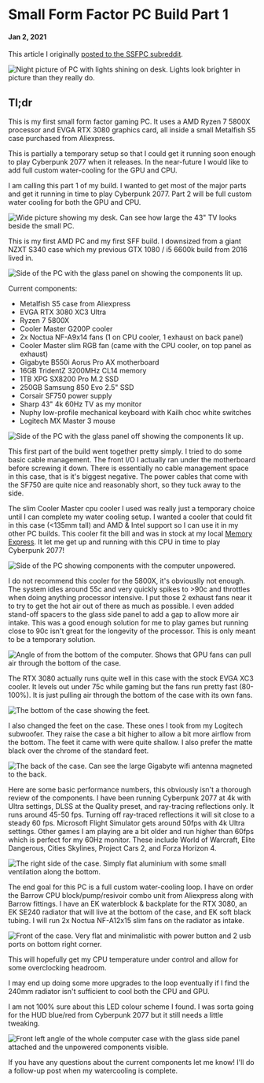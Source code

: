 # Small Form Factor PC Build Part 1
#### Jan 2, 2021
This article I originally [posted to the SSFPC subreddit](https://www.reddit.com/r/sffpc/comments/kpc0ul/part_1_of_my_first_sff_build_metalfish_s5_case/).

![Night picture of PC with lights shining on desk. Lights look brighter in picture than they really do.](./sff-pc-part-1-1.jpg)

## Tl;dr
This is my first small form factor gaming PC. It uses a AMD Ryzen 7 5800X processor and EVGA RTX 3080 graphics card, all inside a small Metalfish S5 case purchased from Aliexpress.

This is partially a temporary setup so that I could get it running soon enough to play Cyberpunk 2077 when it releases. In the near-future I would like to add full custom water-cooling for the GPU and CPU.

I am calling this part 1 of my build. I wanted to get most of the major parts and get it running in time to play Cyberpunk 2077. Part 2 will be full custom water cooling for both the GPU and CPU.

![Wide picture showing my desk. Can see how large the 43" TV looks beside the small PC.](./sff-pc-part-1-2.jpg)

This is my first AMD PC and my first SFF build. I downsized from a giant NZXT S340 case which my previous GTX 1080 / i5 6600k build from 2016 lived in.

![Side of the PC with the glass panel on showing the components lit up.](./sff-pc-part-1-4.jpg)

Current components:
* Metalfish S5 case from Aliexpress
* EVGA RTX 3080 XC3 Ultra
* Ryzen 7 5800X
* Cooler Master G200P cooler
* 2x Noctua NF-A9x14 fans (1 on CPU cooler, 1 exhaust on back panel)
* Cooler Master slim RGB fan (came with the CPU cooler, on top panel as exhaust)
* Gigabyte B550i Aorus Pro AX motherboard
* 16GB TridentZ 3200MHz CL14 memory
* 1TB XPG SX8200 Pro M.2 SSD
* 250GB Samsung 850 Evo 2.5" SSD
* Corsair SF750 power supply
* Sharp 43" 4k 60Hz TV as my monitor
* Nuphy low-profile mechanical keyboard with Kailh choc white switches
* Logitech MX Master 3 mouse

![Side of the PC with the glass panel off showing the components lit up.](./sff-pc-part-1-5.jpg)

This first part of the build went together pretty simply. I tried to do some basic cable management. The front I/O I actually ran under the motherboard before screwing it down. There is essentially no cable management space in this case, that is it's biggest negative. The power cables that come with the SF750 are quite nice and reasonably short, so they tuck away to the side.

The slim Cooler Master cpu cooler I used was really just a temporary choice until I can complete my water cooling setup. I wanted a cooler that could fit in this case (<135mm tall) and AMD & Intel support so I can use it in my other PC builds. This cooler fit the bill and was in stock at my local [Memory Express](https://www.memoryexpress.com/). It let me get up and running with this CPU in time to play Cyberpunk 2077!

![Side of the PC showing components with the computer unpowered.](./sff-pc-part-1-7.jpg)

I do not recommend this cooler for the 5800X, it's obviouslly not enough. The system idles around 55c and very quickly spikes to >90c and throttles when doing anything processor intensive. I put those 2 exhaust fans near it to try to get the hot air out of there as much as possible. I even added stand-off spacers to the glass side panel to add a gap to allow more air intake. This was a good enough solution for me to play games but running close to 90c isn't great for the longevity of the processor. This is only meant to be a temporary solution.

![Angle of from the bottom of the computer. Shows that GPU fans can pull air through the bottom of the case.](./sff-pc-part-1-8.jpg)

The RTX 3080 actually runs quite well in this case with the stock EVGA XC3 cooler. It levels out under 75c while gaming but the fans run pretty fast (80-100%). It is just pulling air through the bottom of the case with its own fans.

![The bottom of the case showing the feet.](./sff-pc-part-1-10.jpg)

I also changed the feet on the case. These ones I took from my Logitech subwoofer. They raise the case a bit higher to allow a bit more airflow from the bottom. The feet it came with were quite shallow. I also prefer the matte black over the chrome of the standard feet.

![The back of the case. Can see the large Gigabyte wifi antenna magneted to the back.](./sff-pc-part-1-11.jpg)

Here are some basic performance numbers, this obviously isn't a thorough review of the components. I have been running Cyberpunk 2077 at 4k with Ultra settings, DLSS at the Quality preset, and ray-tracing reflections only. It runs around 45-50 fps. Turning off ray-traced reflections it will sit close to a steady 60 fps. Microsoft Flight Simulator gets around 50fps with 4k Ultra settings. Other games I am playing are a bit older and run higher than 60fps which is perfect for my 60Hz monitor. These include World of Warcraft, Elite Dangerous, Cities Skylines, Project Cars 2, and Forza Horizon 4.

![The right side of the case. Simply flat aluminium with some small ventilation along the bottom.](./sff-pc-part-1-12.jpg)

The end goal for this PC is a full custom water-cooling loop. I have on order the Barrow CPU block/pump/resivoir combo unit from Aliexpress along with Barrow fittings. I have an EK waterblock & backplate for the RTX 3080, an EK SE240 radiator that will live at the bottom of the case, and EK soft black tubing. I will run 2x Noctua NF-A12x15 slim fans on the radiator as intake.

![Front of the case. Very flat and minimalistic with power button and 2 usb ports on bottom right corner.](./sff-pc-part-1-13.jpg)

This will hopefully get my CPU temperature under control and allow for some overclocking headroom.


I may end up doing some more upgrades to the loop eventually if I find the 240mm radiator isn't sufficient to cool both the CPU and GPU.

I am not 100% sure about this LED colour scheme I found. I was sorta going for the HUD blue/red from Cyberpunk 2077 but it still needs a little tweaking.

![Front left angle of the whole computer case with the glass side panel attached and the unpowered components visible.](./sff-pc-part-1-14.jpg)

If you have any questions about the current components let me know! I'll do a follow-up post when my watercooling is complete.